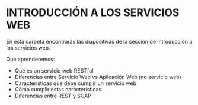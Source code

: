 # INTRODUCCIÓN A LOS SERVICIOS WEB
En esta carpeta encontrarás las diapositivas de la sección de introducción a los servicios web.

Qué aprenderemos:
- Qué es un servicio web RESTful
- Diferencias entre Servicio Web vs Aplicación Web (no servicio web)
- Carácterísticas que debe cumplir un servicio web
- Cómo cumplir estas carácteristicas
- Diferencias entre REST y SOAP